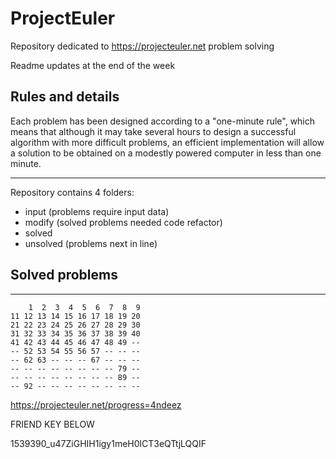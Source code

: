 # ProjectEuler
Repository dedicated to https://projecteuler.net problem solving

Readme updates at the end of the week

## Rules and details
Each problem has been designed according to a "one-minute rule", which means that although it may take several hours to design a successful algorithm with more difficult problems, an efficient implementation will allow a solution to be obtained on a modestly powered computer in less than one minute.
___
Repository contains 4 folders:
- input (problems require input data)
- modify (solved problems needed code refactor)
- solved 
- unsolved (problems next in line)

## Solved problems
___
```
    1  2  3  4  5  6  7  8  9
11 12 13 14 15 16 17 18 19 20
21 22 23 24 25 26 27 28 29 30
31 32 33 34 35 36 37 38 39 40
41 42 43 44 45 46 47 48 49 --
-- 52 53 54 55 56 57 -- -- --
-- 62 63 -- -- -- 67 -- -- --
-- -- -- -- -- -- -- -- 79 --
-- -- -- -- -- -- -- -- 89 --
-- 92 -- -- -- -- -- -- -- --

```

https://projecteuler.net/progress=4ndeez

FRIEND KEY BELOW

1539390_u47ZiGHIH1igy1meH0lCT3eQTtjLQQIF 